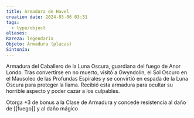 ```yaml
---
title: Armadura de Havel
creation date: 2024-03-06 03:31
tags:
  - type/object
aliases: 
Rareza: legendaria
Objeto: Armadura (placas)
Sintonía:
---
```

Armadura del Caballero de la Luna Oscura, guardiana del fuego de Anor Londo. 
Tras convertirse en no muerto, visitó a Gwyndolin, el Sol Oscuro en el Mausoleo de las Profundas Espirales y se convirtió en espada de la Luna Oscura para proteger la llama. 
Recibió esta armadura para ocultar su horrible aspecto y poder cazar a los culpables.  

Otorga +3 de bonus a la Clase de Armadura y concede resistencia al daño de [[fuego]] y al daño mágico
